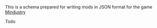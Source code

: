 This is a schema prepared for writing mods in JSON format for the game [Mindustry]

Todo

[Mindustry]: https://github.com/Anuken/Mindustry
